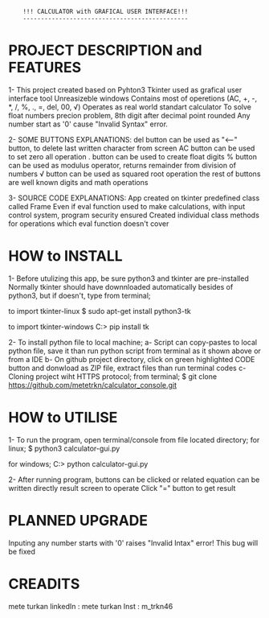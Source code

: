         !!! CALCULATOR with GRAFICAL USER INTERFACE!!!
        ----------------------------------------------
      
      
  # PROJECT DESCRIPTION and FEATURES

1-
This project created based on Pyhton3 
Tkinter used as grafical user interface tool
Unreasizeble windows
Contains most of operetions (AC, +, -, *, /, %, ., =, del, 00, √)
Operates as real world standart calculator
To solve float numbers precion problem, 8th digit after decimal point rounded
Any number start as '0' cause "Invalid Syntax" error.

2-
SOME BUTTONS EXPLANATIONS:
del button can be used  as "<--" button, to delete last written character from screen
AC button can be used to set zero all operation
. button can be used to create float digits
% button can be used as modulus operator, returns remainder from division of numbers
√ button can be used as squared root operation
the rest of buttons are well known digits and math operations

3-
SOURCE CODE EXPLANATIONS:
App created on tkinter predefined class called Frame
Even if eval function used to make calculations, with input control system, program security ensured
Created individual class methods for operations which eval function doesn't cover 


  # HOW to INSTALL 
  
1-
Before utulizing this app, be sure python3 and tkinter are pre-installed
Normally tkinter should have downnloaded automatically besides of python3, but if doesn't, type from terminal;

to import tkinter-linux
$ sudo apt-get install python3-tk

to import tkinter-windows
C:\> pip install tk

2-
To install python file to local machine;
a- Script can copy-pastes to local python file, save it than run python script from terminal as it shown above or from a IDE
b- On github project directory, click on green highlighted CODE button and donwload as ZIP file, extract files than run terminal codes
c- Cloning project wiht HTTPS protocol; from terminal; $ git clone https://github.com/metetrkn/calculator_console.git

  # HOW to UTILISE

1-
To run the program, open terminal/console from file located directory;
for linux;
$ python3 calculator-gui.py

for windows;
C:\> python calculator-gui.py

2-
After running program, buttons can be clicked or related equation can be written directly result screen to operate
Click "=" button to get result


  # PLANNED UPGRADE

Inputing any number starts with '0' raises "Invalid Intax" error! This bug will be fixed

   # CREADITS

mete turkan
linkedIn : mete turkan 
Inst : m_trkn46
